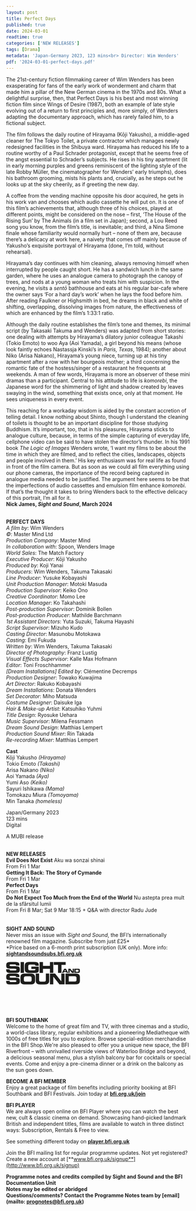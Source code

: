 ```yaml
---
layout: post
title: Perfect Days
published: true
date: 2024-03-01
readtime: true
categories: ['NEW RELEASES']
tags: [Drama]
metadata: 'Japan-Germany 2023, 123 mins<br> Director: Wim Wenders'
pdf: '2024-03-01-perfect-days.pdf'
---
```


The 21st-century fiction filmmaking career of Wim Wenders has been exasperating for fans of the early work of wonderment and charm that made him a pillar of the New German cinema in the 1970s and 80s. What a delightful surprise, then, that Perfect Days is his best and most winning fiction film since Wings of Desire (1987), both an example of late style evolving out of a return to first principles and, more simply, of Wenders adapting the documentary approach, which has rarely failed him, to a fictional subject.

The film follows the daily routine of Hirayama (Kōji Yakusho), a middle-aged cleaner for The Tokyo Toilet, a private contractor which manages newly redesigned facilities in the Shibuya ward. Hirayama has reduced his life to a routine worthy of a Paul Schrader protagonist, except that he seems free of the angst essential to Schrader’s subjects. He rises in his tiny apartment (lit in early morning purples and greens reminiscent of the lighting style of the late Robby Müller, the cinematographer for Wenders’ early triumphs), does his bathroom grooming, mists his plants and, crucially, as he steps out he looks up at the sky cheerily, as if greeting the new day.

A coffee from the vending machine opposite his door acquired, he gets in his work van and chooses which audio cassette he will put on. It is one of this film’s achievements that, although three of his choices, played at different points, might be considered on the nose – first, ‘The House of the Rising Sun’ by The Animals (in a film set in Japan); second, a Lou Reed song you know, from the film’s title, is inevitable; and third, a Nina Simone finale whose familiarity would normally hurt – none of them are, because there’s a delicacy at work here, a naivety that comes off mainly because of Yakusho’s exquisite portrayal of Hirayama (done, I’m told, without rehearsal).

Hirayama’s day continues with him cleaning, always removing himself when interrupted by people caught short. He has a sandwich lunch in the same garden, where he uses an analogue camera to photograph the canopy of trees, and nods at a young woman who treats him with suspicion. In the evening, he visits a _sentō_ bathhouse and eats at his regular bar-cafe where the owner says ‘For a hard day’s work’ when he lays the food before him. After reading Faulkner or Highsmith in bed, he dreams in black and white of shifting, overlapping, dissolving images from nature, the effectiveness of which are enhanced by the film’s 1:33:1 ratio.

Although the daily routine establishes the film’s tone and themes, its minimal script (by Takasaki Takuma and Wenders) was adapted from short stories: one dealing with attempts by Hirayama’s dilatory junior colleague Takashi (Tokio Emoto) to woo Aya (Aoi Yamada), a girl beyond his means (whose look faintly echoes Nastassja Kinski’s in _Paris, Texas_, 1984); another about Niko (Arisa Nakano), Hirayama’s young niece, turning up at his tiny apartment after a row with her bourgeois mother; a third concerning the romantic fate of the hostess/singer of a restaurant he frequents at weekends. A man of few words, Hirayama is more an observer of these mini dramas than a participant. Central to his attitude to life is _komorebi_, the Japanese word for the shimmering of light and shadow created by leaves swaying in the wind, something that exists once, only at that moment. He sees uniqueness in every event.

This reaching for a workaday wisdom is aided by the constant accretion of telling detail. I know nothing about Shinto, though I understand the cleaning of toilets is thought to be an important discipline for those studying Buddhism. It’s important, too, that in his pleasures, Hirayama sticks to analogue culture, because, in terms of the simple capturing of everyday life, cellphone video can be said to have stolen the director’s thunder. In his 1991 book _The Logic of Images_ Wenders wrote, ‘I want my films to be about the time in which they are filmed, and to reflect the cities, landscapes, objects and people involved in them.’ His key enthusiasm was for real life as found in front of the film camera. But as soon as we could all film everything using our phone cameras, the importance of the record being captured in analogue media needed to be justified. The argument here seems to be that the imperfections of audio cassettes and emulsion film enhance _komorebi_. If that’s the thought it takes to bring Wenders back to the effective delicacy of this portrait, I’m all for it.  
**Nick James, _Sight and Sound_, March 2024**  
<br>

**PERFECT DAYS**  
_A film by_: Wim Wenders  
_©_: Master Mind Ltd  
_Production Company_: Master Mind  
_In collaboration with_: Spoon, Wenders Image  
_World Sales_: The Match Factory  
_Executive Producer_: Kōji Yakusho  
_Produced by_: Koji Yanai  
_Producers_: Wim Wenders, Takuma Takasaki  
_Line Producer_: Yusuke Kobayashi  
_Unit Production Manager_: Motoki Masuda  
_Production Supervisor_: Keiko Ono  
_Creative Coordinator_: Momo Lee  
_Location Manager_: Ko Takahashi  
_Post-production Supervisor_: Dominik Bollen  
_Post-production Producer_: Mathilde Barchmann  
_1st Assistant Directors_: Yuta Suzuki, Takuma Hayashi  
_Script Supervisor_: Mizuho Kudo  
_Casting Director_: Masunobu Motokawa  
_Casting_: Emi Fukuda  
_Written by_: Wim Wenders, Takuma Takasaki  
_Director of Photography_: Franz Lustig  
_Visual Effects Supervisor_: Kalle Max Hofmann  
_Editor_: Toni Froschhammer  
_[Dream Installations] Edited by_: Clémentine Decremps  
_Production Designer_: Towako Kuwajima  
_Art Director_: Rakuko Kobayashi  
_Dream Installations_: Donata Wenders  
_Set Decorator_: Miho Matsuda  
_Costume Designer_: Daisuke Iga  
_Hair & Make-up Artist_: Katsuhiko Yuhmi  
_Title Design_: Ryosuke Uehara  
_Music Supervisor_: Milena Fessmann  
_Dream Sound Design_: Matthias Lempert  
_Production Sound Mixer_: Rin Takada  
_Re-recording Mixer_: Matthias Lempert  

**Cast**  
Kōji Yakusho _(Hirayama)_  
Tokio Emoto _(Takashi)_  
Arisa Nakano _(Niko)_  
Aoi Yamada _(Aya)_  
Yumi Aso _(Keiko)_  
Sayuri Ishikawa _(Mama)_  
Tomokazu Miura _(Tomoyama)_  
Min Tanaka _(homeless)_  

Japan/Germany 2023  
123 mins  
Digital  

A MUBI release  
<br> 

**NEW RELEASES**  
**Evil Does Not Exist** Aku wa sonzai shinai  
From Fri 1 Mar  
**Getting It Back: The Story of Cymande**  
From Fri 1 Mar  
**Perfect Days**  
From Fri 1 Mar  
**Do Not Expect Too Much from the End of the World** Nu astepta prea mult de la sfârsitul lumii  
From Fri 8 Mar; Sat 9 Mar 18:15 + Q&A with director Radu Jude  
<BR><BR>
**SIGHT AND SOUND**<br>
Never miss an issue with _Sight and Sound_, the BFI’s internationally renowned film magazine. Subscribe from just £25*<br>
*Price based on a 6-month print subscription (UK only). More info: [**sightandsoundsubs.bfi.org.uk**](https://sightandsoundsubs.bfi.org.uk/subscribe)

<img style="float: left;" src="/img/sight-and-sound.jpg" width="40%" height="40%"><br><br><br><br><br><br><br><br>

**BFI SOUTHBANK**  
Welcome to the home of great film and TV, with three cinemas and a studio, a world-class library, regular exhibitions and a pioneering Mediatheque with 1000s of free titles for you to explore. Browse special-edition merchandise in the BFI Shop.We&#39;re also pleased to offer you a unique new space, the BFI Riverfront – with unrivalled riverside views of Waterloo Bridge and beyond, a delicious seasonal menu, plus a stylish balcony bar for cocktails or special events. Come and enjoy a pre-cinema dinner or a drink on the balcony as the sun goes down.  

**BECOME A BFI MEMBER**  
Enjoy a great package of film benefits including priority booking at BFI Southbank and BFI Festivals. Join today at [**bfi.org.uk/join**](http://www.bfi.org.uk/join)  

**BFI PLAYER**  
 We are always open online on BFI Player where you can watch the best new, cult &amp; classic cinema on demand. Showcasing hand-picked landmark British and independent titles, films are available to watch in three distinct ways: Subscription, Rentals &amp; Free to view.  

See something different today on [**player.bfi.org.uk**](https://player.bfi.org.uk)  

Join the BFI mailing list for regular programme updates. Not yet registered? Create a new account at [**www.bfi.org.uk/signup**](http://www.bfi.org.uk/signup)

**Programme notes and credits compiled by Sight and Sound and the BFI Documentation Unit  
Notes may be edited or abridged  
Questions/comments? Contact the Programme Notes team by [email](mailto: prognotes@bfi.org.uk)**

<!--stackedit_data:
eyJoaXN0b3J5IjpbLTEwMjEzMDQ2NzgsMTg3NjYwNDU5NV19
-->
